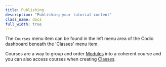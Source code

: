 ```yaml
---
title: Publishing
description: "Publishing your tutorial content"
class_name: docs
full_width: true
---
```


The `Courses` menu item can be found in the left menu area of the Codio dashboard beneath the 'Classes' menu item.

Courses are a way to group and order [Modules](/docs/dashboard/modules/) into a coherent course and you can also access courses when creating [Classes](/docs/dashboard/classes/).